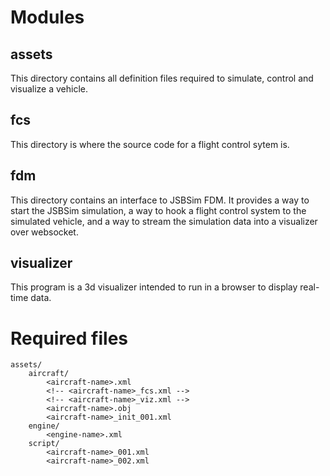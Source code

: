 # Modules

## assets

This directory contains all definition files required to simulate, control and visualize
a vehicle.

## fcs

This directory is where the source code for a flight control sytem is.

## fdm

This directory contains an interface to JSBSim FDM. It provides a way to start the JSBSim
simulation, a way to hook a flight control system to the simulated vehicle, and a way to
stream the simulation data into a visualizer over websocket.

## visualizer

This program is a 3d visualizer intended to run in a browser to display real-time data.

# Required files

```
assets/
    aircraft/
        <aircraft-name>.xml
        <!-- <aircraft-name>_fcs.xml -->
        <!-- <aircraft-name>_viz.xml -->
        <aircraft-name>.obj
        <aircraft-name>_init_001.xml
    engine/
        <engine-name>.xml
    script/
        <aircraft-name>_001.xml
        <aircraft-name>_002.xml
```
